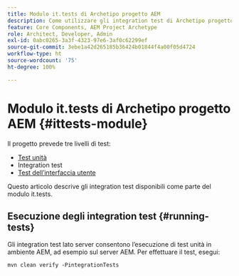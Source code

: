 ```yaml
---
title: Modulo it.tests di Archetipo progetto AEM
description: Come utilizzare gli integration test di Archetipo progetto AEM
feature: Core Components, AEM Project Archetype
role: Architect, Developer, Admin
exl-id: 0abc0265-3a3f-4323-97e6-3af0c62299ef
source-git-commit: 3ebe1a42d265185b36424b01844f4a00f05d4724
workflow-type: ht
source-wordcount: '75'
ht-degree: 100%

---
```


# Modulo it.tests di Archetipo progetto AEM {#ittests-module}

Il progetto prevede tre livelli di test:

* [Test unità](core.md#unit-tests)
* Integration test
* [Test dell’interfaccia utente](uitests.md)

Questo articolo descrive gli integration test disponibili come parte del modulo it.tests.

## Esecuzione degli integration test {#running-tests}

Gli integration test lato server consentono l’esecuzione di test unità in ambiente AEM, ad esempio sul server AEM. Per effettuare il test, esegui:

```
mvn clean verify -PintegrationTests
```
